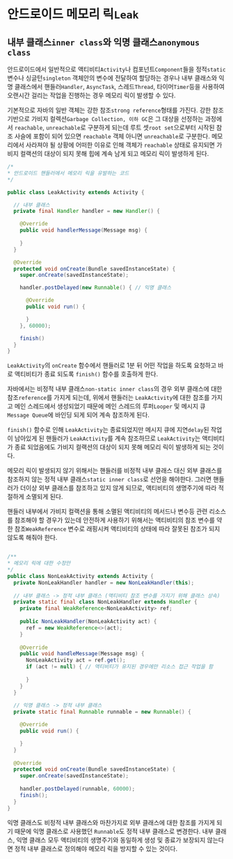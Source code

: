 # 안드로이드 메모리 릭`Leak`

## 내부 클래스`inner class`와 익명 클래스`anonymous class`

안드로이드에서 일반적으로 액티비티`Activity`나 컴포넌트`Component`들을 정적`static` 변수나 싱글턴`singleton` 객체안의 변수에 전달하여 할당하는 경우나 내부 클래스와 익명 클래스에서 핸들러`Handler`, `AsyncTask`, 스레드`Thread`, 타이머`Timer`등을 사용하여 오랜시간 걸리는 작업을 진행하는 경우 메모리 릭이 발생할 수 있다.

기본적으로 자바의 일반 객체는 강한 참조`strong reference`형태를 가진다. 강한 참조 기반으로 가비지 컬렉션`Garbage Collection, 이하 GC`은 그 대상을 선정하는 과정에서 `reachable`, `unreachable`로 구분하게 되는데 루트 셋`root set`으로부터 시작된 참조 사슬에 포함이 되어 있으면 `reachable` 객체 아니면 `unreachable`로 구분한다. 메모리에서 사라져야 될 상황에 어떠한 이유로 인해 객체가 `reachable` 상태로 유지되면 가비지 컬랙션의 대상이 되지 못해 힙에 계속 남게 되고 메모리 릭이 발생하게 된다.

```java
/*
* 안드로이드 핸들러에서 메모리 릭을 유발하는 코드
*/

public class LeakActivity extends Activity {

  // 내부 클래스
  private final Handler handler = new Handler() {

    @Override
    public void handlerMessage(Message msg) {
      
    }
  }

  @Override
  protected void onCreate(Bundle savedInstanceState) {
    super.onCreate(savedInstanceState);

    handler.postDelayed(new Runnable() { // 익명 클래스

      @Override
      public void run() {

      }
    }, 60000);

    finish()
  }
}
```

`LeakActivity`의 `onCreate` 함수에서 핸들러로 1분 뒤 어떤 작업을 하도록 요청하고 바로 액티비티가 종료 되도록 `finish()` 함수를 호출하게 한다.

자바에서는 비정적 내부 클래스`non-static inner class`의 경우 외부 클래스에 대한 참조`reference`를 가지게 되는데, 위에서 핸들러는 `LeakActivity`에 대한 참조를 가지고 메인 스레드에서 생성되었기 때문에 메인 스레드의 루퍼`Looper` 및 메시지 큐`Message Queue`에 바인딩 되게 되어 계속 참조하게 된다.

`finish()` 함수로 인해 `LeakActivity`는 종료되었지만 메시지 큐에 지연`delay`된 작업이 남아있게 된 핸들러가 `LeakActivity`를 계속 참조하므로 `LeakActivity`는 액티비티가 종료 되었음에도 가비지 컬랙션의 대상이 되지 못해 메모리 릭이 발생하게 되는 것이다.

메모리 릭이 발생되지 않기 위해서는 핸들러를 비정적 내부 클래스 대신 외부 클래스를 참조하지 않는 정적 내부 클래스`static inner class`로 선언을 해야한다. 그러면 핸들러가 더이상 외부 클래스를 참조하고 있지 않게 되므로, 액티비티의 생명주기에 따라 적절하게 소멸되게 된다.

핸들러 내부에서 가비지 컬랙션을 통해 소멸된 액티비티의 메서드나 변수등 관련 리소스를 참조해야 할 경우가 있는데 안전하게 사용하기 위해서는 액티비티의 참조 변수를 약한 참조`WeakReference` 변수로 래핑시켜 액티비티의 상태에 따라 잘못된 참조가 되지 않도록 해줘야 한다.

```java

/**
* 메모리 릭에 대한 수정안
*/
public class NonLeakActivity extends Activity {
  private NonLeakHandler handler = new NonLeakHandler(this);
  
  // 내부 클래스 -> 정적 내부 클래스 (액티비티 참조 변수를 가지기 위해 클래스 상속)
  private static final class NonLeakHandler extends Handler {
    private final WeakReference<NonLeakActivity> ref;
    
    public NonLeakHandler(NonLeakActivity act) {
      ref = new WeakReference<>(act);  
    }
    
    @Override
    public void handleMessage(Message msg) {
      NonLeakActivity act = ref.get();
      if (act != null) { // 액티비티가 유지된 경우에만 리소스 접근 작업을 함
        
      }
    }
  }
  
  // 익명 클래스 -> 정적 내부 클래스
  private static final Runnable runnable = new Runnable() {

    @Override
    public void run() {

    }
  }
  
  @Override
  protected void onCreate(Bundle savedInstanceState) {
    super.onCreate(savedInstanceState);
    
    handler.postDelayed(runnable, 60000);
    finish();
  }
}
```

익명 클래스도 비정적 내부 클래스와 마찬가지로 외부 클래스에 대한 참조를 가지게 되기 때문에 익명 클래스로 사용했던 `Runnable`도 정적 내부 클래스로 변경한다. 내부 클래스, 익명 클래스 모두 액티비티의 생명주기와 동일하게 생성 및 종료가 보장되지 않는다면 정적 내부 클래스로 정의해야 메모리 릭을 방지할 수 있는 것이다.